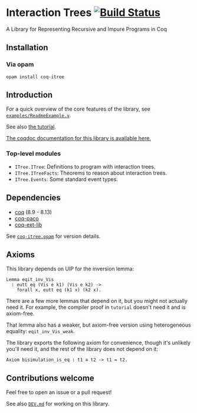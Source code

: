# Interaction Trees [![Build Status](https://travis-ci.com/DeepSpec/InteractionTrees.svg?branch=master)](https://travis-ci.com/DeepSpec/InteractionTrees)

A Library for Representing Recursive and Impure Programs in Coq

## Installation

### Via opam

```
opam install coq-itree
```

## Introduction

For a quick overview of the core features of the library, see
[`examples/ReadmeExample.v`](./examples/ReadmeExample.v).

See also [the tutorial](./tutorial/README.md).

[The coqdoc documentation for this library is available here.](https://deepspec.github.io/InteractionTrees/master/toc.html)

### Top-level modules

- `ITree.ITree`: Definitions to program with interaction trees.
- `ITree.ITreeFacts`: Theorems to reason about interaction trees.
- `ITree.Events`: Some standard event types.

## Dependencies

- [coq](https://coq.inria.fr/) (8.9 - 8.13)
- [coq-paco](https://github.com/snu-sf/paco)
- [coq-ext-lib](https://github.com/coq-community/coq-ext-lib)

See [`coq-itree.opam`](./coq-itree.opam) for version details.

## Axioms

This library depends on UIP for the inversion lemma:

```coq
Lemma eqit_inv_Vis
  : eutt eq (Vis e k1) (Vis e k2) ->
    forall x, eutt eq (k1 x) (k2 x).
```

There are a few more lemmas that depend on it, but you might not actually need
it. For example, the compiler proof in `tutorial` doesn't need it and is
axiom-free.

That lemma also has a weaker, but axiom-free version using heterogeneous
equality: `eqit_inv_Vis_weak`.

The library exports the following axiom for convenience, though it's unlikely
you'll need it, and the rest of the library does not depend on it:

```coq
Axiom bisimulation_is_eq : t1 ≅ t2 -> t1 = t2.
```

## Contributions welcome

Feel free to open an issue or a pull request!

See also [`DEV.md`](./DEV.md) for working on this library.
